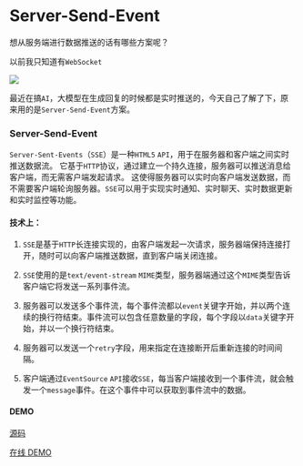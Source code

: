 # Server-Send-Event

想从服务端进行数据推送的话有哪些方案呢？

以前我只知道有`WebSocket`

![](https://6.z.wiki/autoupload/20230706/1u0z.580X1302-image.png)

最近在搞`AI`，大模型在生成回复的时候都是实时推送的，今天自己了解了下，原来用的是`Server-Send-Event`方案。

### Server-Send-Event

`Server-Sent-Events`（`SSE`）是一种`HTML5` `API`，用于在服务器和客户端之间实时推送数据流。
它基于`HTTP`协议，通过建立一个持久连接，服务器可以推送消息给客户端，而无需客户端发起请求。
这使得服务器可以实时向客户端发送数据，而不需要客户端轮询服务器。`SSE`可以用于实现实时通知、实时聊天、实时数据更新和实时监控等功能。

#### 技术上：

1. `SSE`是基于`HTTP`长连接实现的，由客户端发起一次请求，服务器端保持连接打开，随时可以向客户端推送数据，直到客户端关闭连接。

2. `SSE`使用的是`text/event-stream` `MIME`类型，服务器端通过这个`MIME`类型告诉客户端它将发送一系列事件流。

3. 服务器可以发送多个事件流，每个事件流都以`event`关键字开始，并以两个连续的换行符结束。事件流可以包含任意数量的字段，每个字段以`data`关键字开始，并以一个换行符结束。

4. 服务器可以发送一个`retry`字段，用来指定在连接断开后重新连接的时间间隔。

5. 客户端通过`EventSource` `API`接收`SSE`，每当客户端接收到一个事件流，就会触发一个`message`事件。在这个事件中可以获取到事件流中的数据。

#### DEMO

[源码](https://github.com/yihuaxiang/koa-sse)

[在线 DEMO](https://playground.z.wiki/sse)



